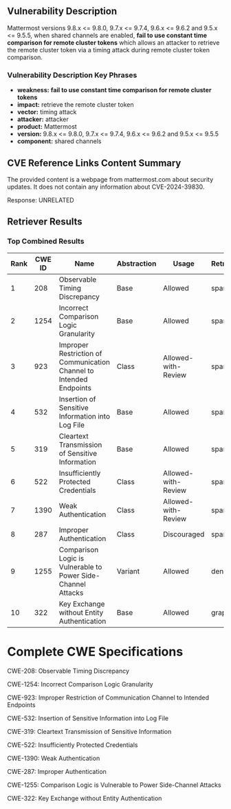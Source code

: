 ## Vulnerability Description
Mattermost versions 9.8.x <= 9.8.0, 9.7.x <= 9.7.4, 9.6.x <= 9.6.2 and 9.5.x <= 9.5.5, when shared channels are enabled, **fail to use constant time comparison for remote cluster tokens** which allows an attacker to retrieve the remote cluster token via a timing attack during remote cluster token comparison.

### Vulnerability Description Key Phrases
- **weakness:** **fail to use constant time comparison for remote cluster tokens**
- **impact:** retrieve the remote cluster token
- **vector:** timing attack
- **attacker:** attacker
- **product:** Mattermost
- **version:** 9.8.x <= 9.8.0, 9.7.x <= 9.7.4, 9.6.x <= 9.6.2 and 9.5.x <= 9.5.5
- **component:** shared channels

## CVE Reference Links Content Summary
The provided content is a webpage from mattermost.com about security updates. It does not contain any information about CVE-2024-39830.

Response: UNRELATED

## Retriever Results

### Top Combined Results

| Rank | CWE ID | Name | Abstraction | Usage  | Retrievers | Individual Scores |
|------|--------|------|-------------|-------|------------|-------------------|
| 1 | 208 | Observable Timing Discrepancy | Base | Allowed | sparse | 0.435 |
| 2 | 1254 | Incorrect Comparison Logic Granularity | Base | Allowed | sparse | 0.357 |
| 3 | 923 | Improper Restriction of Communication Channel to Intended Endpoints | Class | Allowed-with-Review | sparse | 0.352 |
| 4 | 532 | Insertion of Sensitive Information into Log File | Base | Allowed | sparse | 0.351 |
| 5 | 319 | Cleartext Transmission of Sensitive Information | Base | Allowed | sparse | 0.345 |
| 6 | 522 | Insufficiently Protected Credentials | Class | Allowed-with-Review | sparse | 0.344 |
| 7 | 1390 | Weak Authentication | Class | Allowed-with-Review | sparse | 0.341 |
| 8 | 287 | Improper Authentication | Class | Discouraged | sparse | 0.330 |
| 9 | 1255 | Comparison Logic is Vulnerable to Power Side-Channel Attacks | Variant | Allowed | dense | 0.515 |
| 10 | 322 | Key Exchange without Entity Authentication | Base | Allowed | graph | 0.002 |



# Complete CWE Specifications

CWE-208: Observable Timing Discrepancy

CWE-1254: Incorrect Comparison Logic Granularity

CWE-923: Improper Restriction of Communication Channel to Intended Endpoints

CWE-532: Insertion of Sensitive Information into Log File

CWE-319: Cleartext Transmission of Sensitive Information

CWE-522: Insufficiently Protected Credentials

CWE-1390: Weak Authentication

CWE-287: Improper Authentication

CWE-1255: Comparison Logic is Vulnerable to Power Side-Channel Attacks

CWE-322: Key Exchange without Entity Authentication